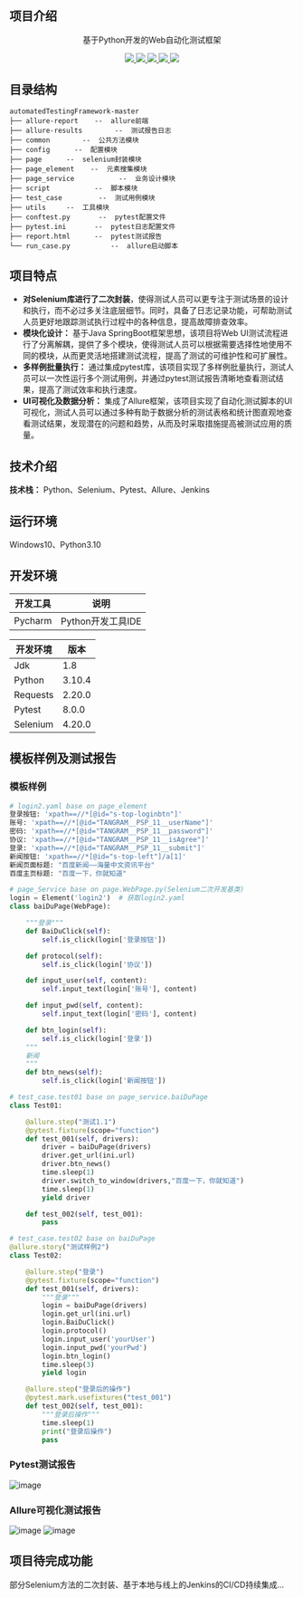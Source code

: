 ##                                               项目介绍

<p align=center>
   基于Python开发的Web自动化测试框架
</p>



<p align="center">
   <a target="_blank" href="https://github.com/iAmAnyus/webAutomatedTestingFramework">
      <img src="https://img.shields.io/badge/Python-3.10-blue"/>
      <img src="https://img.shields.io/badge/Selenium-4.20.0-green"/>
      <img src="https://img.shields.io/badge/Allure-2.11.0-yellow"/>
      <img src="https://img.shields.io/badge/Requests-2.20.0-red"/>
      <img src="https://img.shields.io/badge/Pytest-8.0.0-green"/>
   </a>
</p>


## 目录结构

```
automatedTestingFramework-master
├── allure-report    --  allure前端
├── allure-results        --  测试报告日志
├── common        --  公共方法模块
├── config      --  配置模块
├── page      --  selenium封装模块
├── page_element    --  元素搜集模块
├── page_service           --  业务设计模块
├── script           --  脚本模块
├── test_case         --  测试用例模块
├── utils     --  工具模块
├── conftest.py       --  pytest配置文件
├── pytest.ini       --  pytest日志配置文件
├── report.html      --  pytest测试报告
└── run_case.py          --  allure启动脚本
```

## 项目特点

- **对Selenium库进行了二次封装**，使得测试人员可以更专注于测试场景的设计和执行，而不必过多关注底层细节。同时，具备了日志记录功能，可帮助测试人员更好地跟踪测试执行过程中的各种信息，提高故障排查效率。
- **模块化设计：** 基于Java SpringBoot框架思想，该项目将Web UI测试流程进行了分离解耦，提供了多个模块，使得测试人员可以根据需要选择性地使用不同的模块，从而更灵活地搭建测试流程，提高了测试的可维护性和可扩展性。
- **多样例批量执行：** 通过集成pytest库，该项目实现了多样例批量执行，测试人员可以一次性运行多个测试用例，并通过pytest测试报告清晰地查看测试结果，提高了测试效率和执行速度。
- **UI可视化及数据分析：** 集成了Allure框架，该项目实现了自动化测试脚本的UI可视化，测试人员可以通过多种有助于数据分析的测试表格和统计图直观地查看测试结果，发现潜在的问题和趋势，从而及时采取措施提高被测试应用的质量。

## 技术介绍

**技术栈：** Python、Selenium、Pytest、Allure、Jenkins

## 运行环境

Windows10、Python3.10

## 开发环境

| 开发工具 | 说明              |
| -------- | ----------------- |
| Pycharm  | Python开发工具IDE |

| 开发环境 | 版本   |
| -------- | ------ |
| Jdk      | 1.8    |
| Python   | 3.10.4 |
| Requests | 2.20.0 |
| Pytest   | 8.0.0  |
| Selenium | 4.20.0 |

## 模板样例及测试报告
### 模板样例
```python
# login2.yaml base on page_element
登录按钮: 'xpath==//*[@id="s-top-loginbtn"]'
账号: 'xpath==//*[@id="TANGRAM__PSP_11__userName"]'
密码: 'xpath==//*[@id="TANGRAM__PSP_11__password"]'
协议: 'xpath==//*[@id="TANGRAM__PSP_11__isAgree"]'
登录: 'xpath==//*[@id="TANGRAM__PSP_11__submit"]'
新闻按钮: 'xpath==//*[@id="s-top-left"]/a[1]'
新闻页面标题: "百度新闻——海量中文资讯平台"
百度主页标题: "百度一下，你就知道"

# page_Service base on page.WebPage.py(Selenium二次开发基类)
login = Element('login2')  # 获取login2.yaml
class baiDuPage(WebPage):

    """登录"""
    def BaiDuClick(self):
        self.is_click(login['登录按钮'])

    def protocol(self):
        self.is_click(login['协议'])

    def input_user(self, content):
        self.input_text(login['账号'], content)

    def input_pwd(self, content):
        self.input_text(login['密码'], content)

    def btn_login(self):
        self.is_click(login['登录'])
    """
    新闻
    """
    def btn_news(self):
        self.is_click(login['新闻按钮'])

# test_case.test01 base on page_service.baiDuPage
class Test01:

    @allure.step("测试1.1")
    @pytest.fixture(scope="function")
    def test_001(self, drivers):
        driver = baiDuPage(drivers)
        driver.get_url(ini.url)
        driver.btn_news()
        time.sleep(1)
        driver.switch_to_window(drivers,"百度一下，你就知道")
        time.sleep(1)
        yield driver

    def test_002(self, test_001):
        pass

# test_case.test02 base on baiDuPage
@allure.story("测试样例2")
class Test02:

    @allure.step("登录")
    @pytest.fixture(scope="function")
    def test_001(self, drivers):
        """登录"""
        login = baiDuPage(drivers)
        login.get_url(ini.url)
        login.BaiDuClick()
        login.protocol()
        login.input_user('yourUser')
        login.input_pwd('yourPwd')
        login.btn_login()
        time.sleep(3)
        yield login

    @allure.step("登录后的操作")
    @pytest.mark.usefixtures("test_001")
    def test_002(self, test_001):
        """登录后操作"""
        time.sleep(1)
        print("登录后操作")
        pass
```
### Pytest测试报告
![image](https://github.com/iAmAnyus/webAutomatedTestingFramework/assets/130461533/9fe28d7b-8c7b-49c9-94cc-965db04f79ea)

### Allure可视化测试报告
![image](https://github.com/iAmAnyus/webAutomatedTestingFramework/assets/130461533/05699adf-7b48-4a6f-bde9-214b84a0c0a9)
![image](https://github.com/iAmAnyus/webAutomatedTestingFramework/assets/130461533/4442d5f6-87a6-4fca-a5c2-b44596907482)
##

## 项目待完成功能
部分Selenium方法的二次封装、基于本地与线上的Jenkins的CI/CD持续集成...
